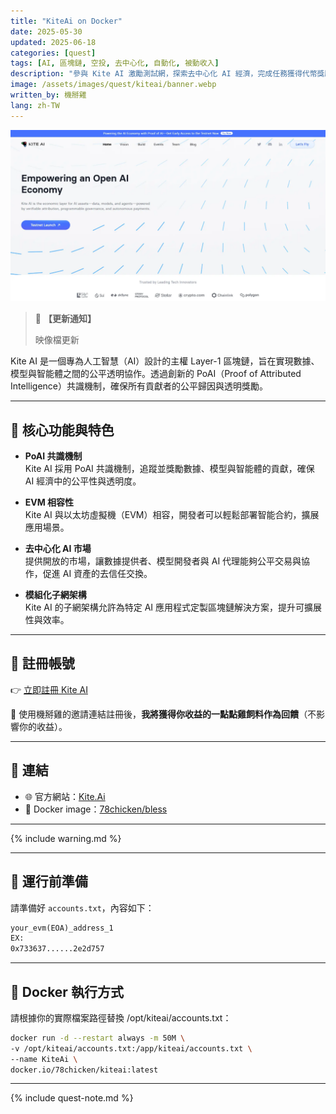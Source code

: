 ```yaml
---
title: "KiteAi on Docker"
date: 2025-05-30
updated: 2025-06-18
categories: [quest]
tags: [AI, 區塊鏈, 空投, 去中心化, 自動化, 被動收入]
description: "參與 Kite AI 激勵測試網，探索去中心化 AI 經濟，完成任務獲得代幣獎勵。"
image: /assets/images/quest/kiteai/banner.webp
written_by: 機掰雞
lang: zh-TW
---
```


![Kite AI 空投封面圖](/assets/images/quest/kiteai/banner.webp)

> 📢 **【更新通知】**
>
> 映像檔更新

Kite AI 是一個專為人工智慧（AI）設計的主權 Layer-1 區塊鏈，旨在實現數據、模型與智能體之間的公平透明協作。透過創新的 PoAI（Proof of Attributed Intelligence）共識機制，確保所有貢獻者的公平歸因與透明獎勵。

---

## 🌟 核心功能與特色

- **PoAI 共識機制**  
  Kite AI 採用 PoAI 共識機制，追蹤並獎勵數據、模型與智能體的貢獻，確保 AI 經濟中的公平性與透明度。

- **EVM 相容性**  
  Kite AI 與以太坊虛擬機（EVM）相容，開發者可以輕鬆部署智能合約，擴展應用場景。

- **去中心化 AI 市場**  
  提供開放的市場，讓數據提供者、模型開發者與 AI 代理能夠公平交易與協作，促進 AI 資產的去信任交換。

- **模組化子網架構**  
  Kite AI 的子網架構允許為特定 AI 應用程式定製區塊鏈解決方案，提升可擴展性與效率。

---

## 📝 註冊帳號

👉 [立即註冊 Kite AI](https://testnet.gokite.ai?referralCode=7DIJ35MW)

🎉 使用機掰雞的邀請連結註冊後，**我將獲得你收益的一點點雞飼料作為回饋**（不影響你的收益）。

---

## 🔗 連結

- 🌐 官方網站：[Kite.Ai](https://gokite.ai)
- 🐳 Docker image：[78chicken/bless](https://hub.docker.com/r/78chicken/kiteai)

---

{% include warning.md %}

---
## 📁 運行前準備

請準備好 `accounts.txt`，內容如下：
```txt
your_evm(EOA)_address_1
EX:
0x733637......2e2d757
```
---

## 🐳 Docker 執行方式
請根據你的實際檔案路徑替換 /opt/kiteai/accounts.txt：

```bash
docker run -d --restart always -m 50M \
-v /opt/kiteai/accounts.txt:/app/kiteai/accounts.txt \
--name KiteAi \
docker.io/78chicken/kiteai:latest
```
---

{% include quest-note.md %}
